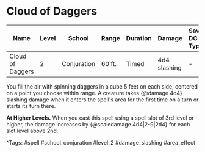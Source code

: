 # Cloud of Daggers

| Name | Level | School | Range | Duration | Damage | Save DC & Type |
|------|-------|--------|-------|----------|--------|----------------|
| Cloud of Daggers | 2 | Conjuration | 60 ft. | Timed | 4d4 slashing | - |

You fill the air with spinning daggers in a cube 5 feet on each side, centered on a point you choose within range. A creature takes {@damage 4d4} slashing damage when it enters the spell's area for the first time on a turn or starts its turn there.

**At Higher Levels.** When you cast this spell using a spell slot of 3rd level or higher, the damage increases by {@scaledamage 4d4|2-9|2d4} for each slot level above 2nd.

^Tags: #spell #school_conjuration #level_2 #damage_slashing #area_effect